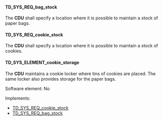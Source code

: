 #### TD_SYS_REQ_bag_stock

The **CDU** shall specify a location where it is possible to
maintain a stock of paper bags.

#### TD_SYS_REQ_cookie_stock

The **CDU** shall specify a location where it is possible to
maintain a stock of cookies.

#### TD_SYS_ELEMENT_cookie_storage

The **CDU** maintains a cookie locker where tins of cookies are placed.
The same locker also provides storage for the paper bags.

Software element: No

Implements:

- [TD_SYS_REQ_cookie_stock](#td_sys_req_cookie_stock)
- [TD_SYS_REQ_bag_stock](#td_sys_req_bag_stock)
